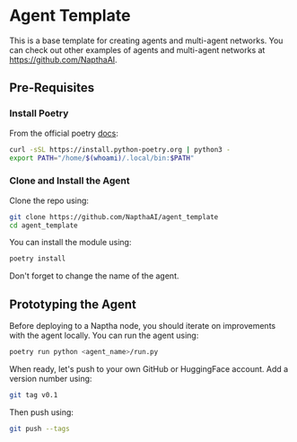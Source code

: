 # Agent Template

This is a base template for creating agents and multi-agent networks. You can check out other examples of agents and multi-agent networks at https://github.com/NapthaAI. 

## Pre-Requisites 

### Install Poetry 

From the official poetry [docs](https://python-poetry.org/docs/#installing-with-the-official-installer):

```bash
curl -sSL https://install.python-poetry.org | python3 -
export PATH="/home/$(whoami)/.local/bin:$PATH"
```

### Clone and Install the Agent

Clone the repo using:

```bash
git clone https://github.com/NapthaAI/agent_template
cd agent_template
```

You can install the module using:

```bash
poetry install
```

Don't forget to change the name of the agent.

## Prototyping the Agent

Before deploying to a Naptha node, you should iterate on improvements with the agent locally. You can run the agent using:

```bash
poetry run python <agent_name>/run.py
```

When ready, let's push to your own GitHub or HuggingFace account. Add a version number using:

```bash
git tag v0.1
```

Then push using:

```bash
git push --tags
```
